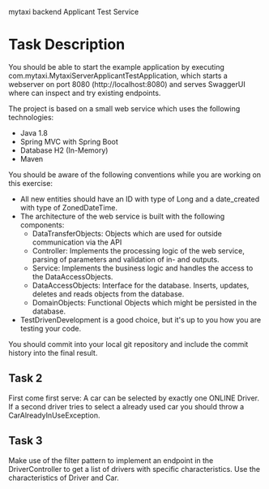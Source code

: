 mytaxi backend Applicant Test Service

# Task Description
You should be able to start the example application by executing com.mytaxi.MytaxiServerApplicantTestApplication, which starts a webserver on port 8080 (http://localhost:8080) and serves SwaggerUI where can inspect and try existing endpoints.

The project is based on a small web service which uses the following technologies:

* Java 1.8
* Spring MVC with Spring Boot
* Database H2 (In-Memory)
* Maven

You should be aware of the following conventions while you are working on this exercise:

 * All new entities should have an ID with type of Long and a date_created with type of ZonedDateTime.
 * The architecture of the web service is built with the following components:
 	* DataTransferObjects: Objects which are used for outside communication via the API
   * Controller: Implements the processing logic of the web service, parsing of parameters and validation of in- and outputs.
   * Service: Implements the business logic and handles the access to the DataAccessObjects.
   * DataAccessObjects: Interface for the database. Inserts, updates, deletes and reads objects from the database.
   * DomainObjects: Functional Objects which might be persisted in the database.
 * TestDrivenDevelopment is a good choice, but it's up to you how you are testing your code.

You should commit into your local git repository and include the commit history into the final result.

## Task 2
First come first serve: A car can be selected by exactly one ONLINE Driver. If a second driver tries to select a already used car you should throw a CarAlreadyInUseException.

## Task 3
Make use of the filter pattern to implement an endpoint in the DriverController to get a list of drivers with specific characteristics. Use the characteristics of Driver and Car.
